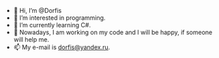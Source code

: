 - 👋 Hi, I’m @Dorfis
- 👀 I’m interested in programming.
- 🌱 I’m currently learning C#.
- 💞️ Nowadays, I am working on my code and I will be happy, if someone will help me.
- 📫 My e-mail is dorfis@yandex.ru.

<!---
Dorfis/Dorfis is a ✨ special ✨ repository because its `README.md` (this file) appears on your GitHub profile.
You can click the Preview link to take a look at your changes.
--->
